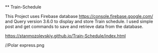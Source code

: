 ** Train-Schedule
 
This Project uses Firebase database https://console.firebase.google.com/ and Query version 3.6.0 to display and store Train schedule.
I used simple post and get commands to save and retrieve data from the database.

https://stanmozolevskiy.github.io/Train-Schedule/index.html

//Polar express.png


